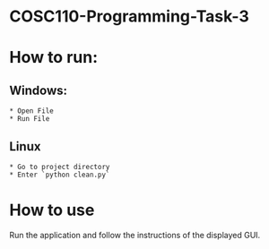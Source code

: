 # COSC110-Programming-Task-3

# How to run:
## Windows:
    * Open File
    * Run File

## Linux
    * Go to project directory
    * Enter `python clean.py`

# How to use

Run the application and follow the instructions of the displayed GUI.
